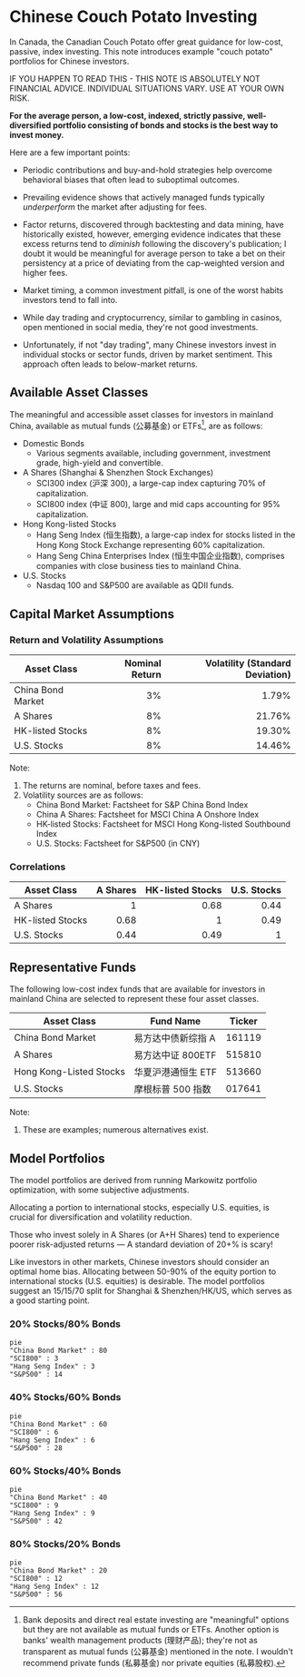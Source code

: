 # Chinese Couch Potato Investing

In Canada, the Canadian Couch Potato offer great guidance for low-cost, passive, index investing. This note introduces example "couch potato" portfolios for Chinese investors.

IF YOU HAPPEN TO READ THIS - THIS NOTE IS ABSOLUTELY NOT FINANCIAL ADVICE. INDIVIDUAL SITUATIONS VARY. USE AT YOUR OWN RISK.

**For the average person, a low-cost, indexed, strictly passive, well-diversified portfolio consisting of bonds and stocks is the best way to invest money.**

Here are a few important points:

- Periodic contributions and buy-and-hold strategies help overcome behavioral biases that often lead to suboptimal outcomes.

- Prevailing evidence shows that actively managed funds typically _underperform_ the market after adjusting for fees.

- Factor returns, discovered through backtesting and data mining, have historically existed, however, emerging evidence indicates that these excess returns tend to _diminish_ following the discovery's publication; I doubt it would be meaningful for average person to take a bet on their persistency at a price of deviating from the cap-weighted version and higher fees.

- Market timing, a common investment pitfall, is one of the worst habits investors tend to fall into.

- While day trading and cryptocurrency, similar to gambling in casinos, open mentioned in social media, they're not good investments.

- Unfortunately, if not "day trading", many Chinese investors invest in individual stocks or sector funds, driven by market sentiment. This approach often leads to below-market returns.

## Available Asset Classes

The meaningful and accessible asset classes for investors in mainland China, available as mutual funds (公募基金) or ETFs[^1], are as follows:

- Domestic Bonds
  - Various segments available, including government, investment grade, high-yield and convertible.
- A Shares (Shanghai & Shenzhen Stock Exchanges)
  - SCI300 index (沪深 300), a large-cap index capturing 70% of capitalization.
  - SCI800 index (中证 800), large and mid caps accounting for 95% capitalization.
- Hong Kong-listed Stocks
  - Hang Seng Index (恒生指数), a large-cap index for stocks listed in the Hong Kong Stock Exchange representing 60% capitalization.
  - Hang Seng China Enterprises Index (恒生中国企业指数), comprises companies with close business ties to mainland China.
- U.S. Stocks
  - Nasdaq 100 and S&P500 are available as QDII funds.

## Capital Market Assumptions

### Return and Volatility Assumptions

| Asset Class       | Nominal Return | Volatility (Standard Deviation) |
| ----------------- | -------------: | ------------------------------: |
| China Bond Market |             3% |                           1.79% |
| A Shares          |             8% |                          21.76% |
| HK-listed Stocks  |             8% |                          19.30% |
| U.S. Stocks       |             8% |                          14.46% |

Note:

1. The returns are nominal, before taxes and fees.
2. Volatility sources are as follows:
   - China Bond Market: Factsheet for S&P China Bond Index
   - China A Shares: Factsheet for MSCI China A Onshore Index
   - HK-listed Stocks: Factsheet for MSCI Hong Kong-listed Southbound Index
   - U.S. Stocks: Factsheet for S&P500 (in CNY)

### Correlations

| Asset Class      | A Shares | HK-listed Stocks | U.S. Stocks |
| ---------------- | -------: | ---------------: | ----------: |
| A Shares         |        1 |             0.68 |        0.44 |
| HK-listed Stocks |     0.68 |                1 |        0.49 |
| U.S. Stocks      |     0.44 |             0.49 |           1 |

## Representative Funds

The following low-cost index funds that are available for investors in mainland China are selected to represent these four asset classes.

| Asset Class             | Fund Name          | Ticker |
| ----------------------- | ------------------ | ------ |
| China Bond Market       | 易方达中债新综指 A | 161119 |
| A Shares                | 易方达中证 800ETF  | 515810 |
| Hong Kong-Listed Stocks | 华夏沪港通恒生 ETF | 513660 |
| U.S. Stocks             | 摩根标普 500 指数  | 017641 |

Note:

1. These are examples; numerous alternatives exist.

## Model Portfolios

The model portfolios are derived from running Markowitz portfolio optimization, with some subjective adjustments.

Allocating a portion to international stocks, especially U.S. equities, is crucial for diversification and volatility reduction.

Those who invest solely in A Shares (or A+H Shares) tend to experience poorer risk-adjusted returns — A standard deviation of 20+% is scary!

Like investors in other markets, Chinese investors should consider an optimal home bias. Allocating between 50-90% of the equity portion to international stocks (U.S. equities) is desirable. The model portfolios suggest an 15/15/70 split for Shanghai & Shenzhen/HK/US, which serves as a good starting point.

### 20% Stocks/80% Bonds

```mermaid
pie
"China Bond Market" : 80
"SCI800" : 3
"Hang Seng Index" : 3
"S&P500" : 14
```

### 40% Stocks/60% Bonds

```mermaid
pie
"China Bond Market" : 60
"SCI800" : 6
"Hang Seng Index" : 6
"S&P500" : 28
```

### 60% Stocks/40% Bonds

```mermaid
pie
"China Bond Market" : 40
"SCI800" : 9
"Hang Seng Index" : 9
"S&P500" : 42
```

### 80% Stocks/20% Bonds

```mermaid
pie
"China Bond Market" : 20
"SCI800" : 12
"Hang Seng Index" : 12
"S&P500" : 56
```

[^1]: Bank deposits and direct real estate investing are "meaningful" options but they are not available as mutual funds or ETFs. Another option is banks' wealth management products (理财产品); they're not as transparent as mutual funds (公募基金) mentioned in the note. I wouldn't recommend private funds (私募基金) nor private equities (私募股权).
